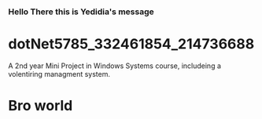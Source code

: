 ### Hello There this is Yedidia's message
# dotNet5785_332461854_214736688
A 2nd year Mini Project in Windows Systems course, includeing a volentiring managment system.
# Bro world 